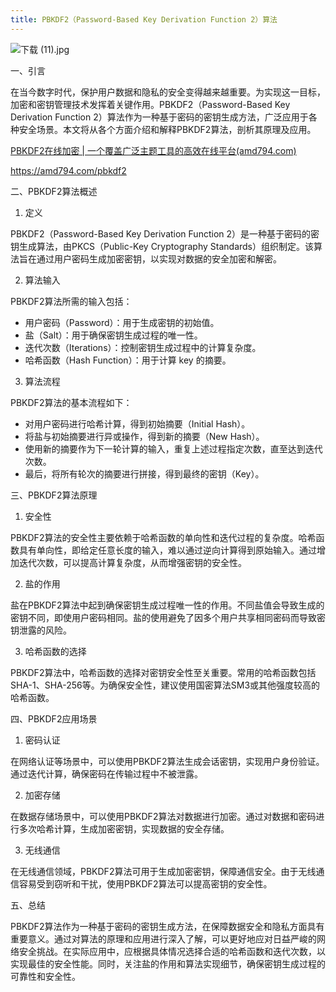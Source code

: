 ```yaml
---
title: PBKDF2（Password-Based Key Derivation Function 2）算法
---
```



![下载 (11).jpg](https://p3-juejin.byteimg.com/tos-cn-i-k3u1fbpfcp/d9f3fc73971f40718ce2e12721367d92~tplv-k3u1fbpfcp-jj-mark:0:0:0:0:q75.image#?w=1024&h=1024&s=298616&e=jpg&b=d6d5d3)

一、引言

在当今数字时代，保护用户数据和隐私的安全变得越来越重要。为实现这一目标，加密和密钥管理技术发挥着关键作用。PBKDF2（Password-Based Key Derivation Function 2）算法作为一种基于密码的密钥生成方法，广泛应用于各种安全场景。本文将从各个方面介绍和解释PBKDF2算法，剖析其原理及应用。

[PBKDF2在线加密 | 一个覆盖广泛主题工具的高效在线平台(amd794.com)](https://amd794.com/pbkdf2)

https://amd794.com/pbkdf2

二、PBKDF2算法概述

1. 定义

PBKDF2（Password-Based Key Derivation Function 2）是一种基于密码的密钥生成算法，由PKCS（Public-Key Cryptography Standards）组织制定。该算法旨在通过用户密码生成加密密钥，以实现对数据的安全加密和解密。

2. 算法输入

PBKDF2算法所需的输入包括：

- 用户密码（Password）：用于生成密钥的初始值。
- 盐（Salt）：用于确保密钥生成过程的唯一性。
- 迭代次数（Iterations）：控制密钥生成过程中的计算复杂度。
- 哈希函数（Hash Function）：用于计算 key 的摘要。

3. 算法流程

PBKDF2算法的基本流程如下：

- 对用户密码进行哈希计算，得到初始摘要（Initial Hash）。
- 将盐与初始摘要进行异或操作，得到新的摘要（New Hash）。
- 使用新的摘要作为下一轮计算的输入，重复上述过程指定次数，直至达到迭代次数。
- 最后，将所有轮次的摘要进行拼接，得到最终的密钥（Key）。

三、PBKDF2算法原理

1. 安全性

PBKDF2算法的安全性主要依赖于哈希函数的单向性和迭代过程的复杂度。哈希函数具有单向性，即给定任意长度的输入，难以通过逆向计算得到原始输入。通过增加迭代次数，可以提高计算复杂度，从而增强密钥的安全性。

2. 盐的作用

盐在PBKDF2算法中起到确保密钥生成过程唯一性的作用。不同盐值会导致生成的密钥不同，即使用户密码相同。盐的使用避免了因多个用户共享相同密码而导致密钥泄露的风险。

3. 哈希函数的选择

PBKDF2算法中，哈希函数的选择对密钥安全性至关重要。常用的哈希函数包括SHA-1、SHA-256等。为确保安全性，建议使用国密算法SM3或其他强度较高的哈希函数。

四、PBKDF2应用场景

1. 密码认证

在网络认证等场景中，可以使用PBKDF2算法生成会话密钥，实现用户身份验证。通过迭代计算，确保密码在传输过程中不被泄露。

2. 加密存储

在数据存储场景中，可以使用PBKDF2算法对数据进行加密。通过对数据和密码进行多次哈希计算，生成加密密钥，实现数据的安全存储。

3. 无线通信

在无线通信领域，PBKDF2算法可用于生成加密密钥，保障通信安全。由于无线通信容易受到窃听和干扰，使用PBKDF2算法可以提高密钥的安全性。

五、总结

PBKDF2算法作为一种基于密码的密钥生成方法，在保障数据安全和隐私方面具有重要意义。通过对算法的原理和应用进行深入了解，可以更好地应对日益严峻的网络安全挑战。在实际应用中，应根据具体情况选择合适的哈希函数和迭代次数，以实现最佳的安全性能。同时，关注盐的作用和算法实现细节，确保密钥生成过程的可靠性和安全性。

